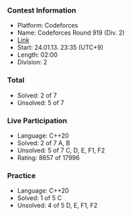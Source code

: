 ### Contest Information
- Platform: Codeforces
- Name: Codeforces Round 919 (Div. 2)
- [Link](https://codeforces.com/contest/1920)
- Start: 24.01.13. 23:35 (UTC+9)
- Length: 02:00
- Division: 2

### Total
- Solved: 2 of 7
- Unsolved: 5 of 7

### Live Participation
- Language: C++20
- Solved: 2 of 7
  A, B
- Unsolved: 5 of 7
  C, D, E, F1, F2
- Rating: 8657 of 17996

### Practice
- Language: C++20
- Solved: 1 of 5
  C
- Unsolved: 4 of 5
  D, E, F1, F2
